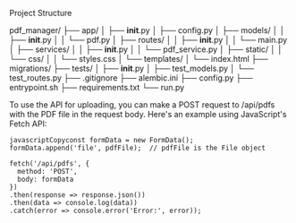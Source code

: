 Project Structure

pdf_manager/
   ├── app/
   │   ├── __init__.py
   │   ├── config.py
   │   ├── models/
   │   │   ├── __init__.py
   │   │   └── pdf.py
   │   ├── routes/
   │   │   ├── __init__.py
   │   │   └── main.py
   │   ├── services/
   │   │   ├── __init__.py
   │   │   └── pdf_service.py
   │   ├── static/
   │   │   └── css/
   │   │       └── styles.css
   │   └── templates/
   │       └── index.html
   ├── migrations/
   ├── tests/
   │   ├── __init__.py
   │   ├── test_models.py
   │   └── test_routes.py
   ├── .gitignore
   ├── alembic.ini
   ├── config.py
   ├── entrypoint.sh
   ├── requirements.txt
   └── run.py


To use the API for uploading, you can make a POST request to /api/pdfs with the PDF file in the request body. Here's an example using JavaScript's Fetch API:

```
javascriptCopyconst formData = new FormData();
formData.append('file', pdfFile);  // pdfFile is the File object

fetch('/api/pdfs', {
  method: 'POST',
  body: formData
})
.then(response => response.json())
.then(data => console.log(data))
.catch(error => console.error('Error:', error));
```